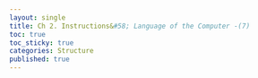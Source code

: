 ```yaml
---
layout: single
title: Ch 2. Instructions&#58; Language of the Computer -(7)
toc: true
toc_sticky: true
categories: Structure
published: true
---
```


